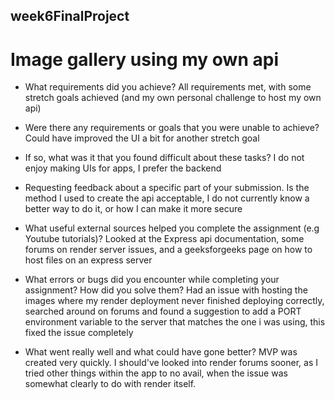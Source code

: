 ## week6FinalProject

# Image gallery using my own api

- What requirements did you achieve?
  All requirements met, with some stretch goals achieved (and my own personal challenge to host my own api)
- Were there any requirements or goals that you were unable to achieve?
  Could have improved the UI a bit for another stretch goal
- If so, what was it that you found difficult about these tasks?
  I do not enjoy making UIs for apps, I prefer the backend

- Requesting feedback about a specific part of your submission.
  Is the method I used to create the api acceptable, I do not currently know a better way to do it, or how I can make it more secure
- What useful external sources helped you complete the assignment (e.g Youtube tutorials)?
  Looked at the Express api documentation, some forums on render server issues, and a geeksforgeeks page on how to host files on an express server
- What errors or bugs did you encounter while completing your assignment? How did you solve them?
  Had an issue with hosting the images where my render deployment never finished deploying correctly, searched around on forums and found a suggestion to add a PORT environment variable to the server that matches the one i was using, this fixed the issue completely
- What went really well and what could have gone better?
  MVP was created very quickly. I should've looked into render forums sooner, as I tried other things within the app to no avail, when the issue was somewhat clearly to do with render itself.
